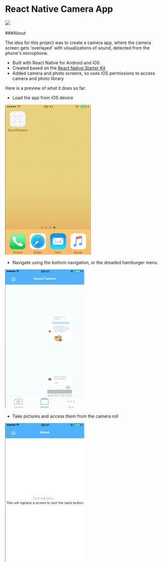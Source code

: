 # React Native Camera App

<img src="http://insights.ubuntu.com/wp-content/uploads/8063/react-native-logo.jpg" width:300>

###About

The idea for this project was to create a camera app, where the camera screen gets 'overlayed' with visualizations of sound, detected from the phone's microphone.

* Built with React Native for Android and iOS
* Created based on the [React Native Starter Kit](https://github.com/mcnamee/react-native-starter-app)
* Added camera and photo screens, so uses iOS permissions to access camera and photo library

Here is a preview of what it does so far:

* Load the app from iOS device

![](https://github.com/GraemeFulton/React-Native-Mobile-Camera-App/blob/master/docs/soundcam1.gif)


* Navigate using the bottom navigation, or the dreaded hamburger menu 

![](https://github.com/GraemeFulton/React-Native-Mobile-Camera-App/blob/master/docs/soundcam2.gif)


* Take pictures and access them from the camera roll

![](https://github.com/GraemeFulton/React-Native-Mobile-Camera-App/blob/master/docs/soundcam3.gif?raw=true)

